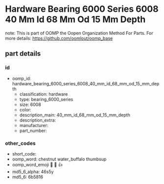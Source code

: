 # Hardware Bearing 6000 Series 6008 40 Mm Id 68 Mm Od 15 Mm Depth  

note: This is part of OOMP the Oopen Organization Method For Parts. For more details: https://github.com/oomlout/oomp_base

##  part details





### id
* oomp_id: hardware_bearing_6000_series_6008_40_mm_id_68_mm_od_15_mm_depth
  * classification: hardware
  * type: bearing_6000_series
  * size: 6008
  * color: 
  * description_main: 40_mm_id_68_mm_od_15_mm_depth
  * description_extra: 
  * manufacturer: 
  * part_number: 

### other_codes
* short_code: 
* oomp_word: chestnut water_buffalo thumbsup
* oomp_word_emoji :chestnut: :water_buffalo: :thumbsup:
* md5_6_alpha: 46s5y
* md5_6: 6b5816